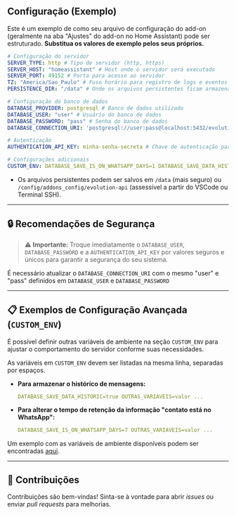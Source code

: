## Configuração (Exemplo)

Este é um exemplo de como seu arquivo de configuração do add-on (geralmente na aba "Ajustes" do add-on no Home Assistant) pode ser estruturado. **Substitua os valores de exemplo pelos seus próprios.**

```yaml
# Configuração do servidor
SERVER_TYPE: http # Tipo de servidor (http, https)
SERVER_HOST: "homeassistant" # Host onde o servidor será executado
SERVER_PORT: 49152 # Porta para acesso ao servidor
TZ: "America/Sao_Paulo" # Fuso horário para registro de logs e eventos
PERSISTENCE_DIR: "/data" # Onde os arquivos persistentes ficam armazenados*

# Configuração do banco de dados
DATABASE_PROVIDER: postgresql # Banco de dados utilizado
DATABASE_USER: "user" # Usuário do banco de dados
DATABASE_PASSWORD: "pass" # Senha do banco de dados
DATABASE_CONNECTION_URI: 'postgresql://user:pass@localhost:5432/evolution?schema=public' # URI completa para conexão com o banco de dados

# Autenticação
AUTHENTICATION_API_KEY: minha-senha-secreta # Chave de autenticação para acesso à API

# Configurações adicionais
CUSTOM_ENV: DATABASE_SAVE_IS_ON_WHATSAPP_DAYS=1 DATABASE_SAVE_DATA_HISTORIC=false DATABASE_SAVE_DATA_NEW_MESSAGE=false # Variáveis de configuração adicionais, separadas por espaço
```
* Os arquivos persistentes podem ser salvos em `/data` (mais seguro) ou `/config/addons_config/evolution-api` (assessível a partir do VSCode ou Terminal SSH).

---

## 🔒 Recomendações de Segurança

> ⚠️ **Importante:** Troque imediatamente o `DATABASE_USER`, `DATABASE_PASSWORD` e a `AUTHENTICATION_API_KEY` por valores seguros e únicos para garantir a segurança do seu sistema.


É necessário atualizar o `DATABASE_CONNECTION_URI` com o mesmo "user" e "pass" definidos em `DATABASE_USER` e `DATABASE_PASSWORD`

---

## 📋 Exemplos de Configuração Avançada (`CUSTOM_ENV`)

É possível definir outras variáveis de ambiente na seção `CUSTOM_ENV` para ajustar o comportamento do servidor conforme suas necessidades.

As variáveis em `CUSTOM_ENV` devem ser listadas na mesma linha, separadas por espaços.

*   **Para armazenar o histórico de mensagens:**
    ```yaml
    DATABASE_SAVE_DATA_HISTORIC=true OUTRAS_VARIAVEIS=valor ...
    ```

*   **Para alterar o tempo de retenção da informação "contato está no WhatsApp":**
    ```yaml
    DATABASE_SAVE_IS_ON_WHATSAPP_DAYS=7 OUTRAS_VARIAVEIS=valor ...
    ```
Um exemplo com as variáveis de ambiente disponíveis podem ser encontradas [aqui](https://github.com/EvolutionAPI/evolution-api/blob/main/.env.example).

---

## 🤝 Contribuições

Contribuições são bem-vindas! Sinta-se à vontade para abrir *issues* ou enviar *pull requests* para melhorias.